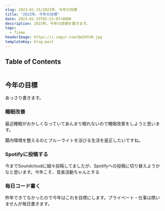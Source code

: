 ```yaml
---
slug: 2023-01-15/2023年、今年の目標
title: "2023年、今年の目標"
date: 2023-01-15T05:53:07+0000
description: 2023年、今年の目標を書きます。
tags:
  - fixme
headerImage: https://i.imgur.com/QmIHfeR.jpg
templateKey: blog-post
---
```


## Table of Contents

```toc

```

## 今年の目標

あっさり書きます。

### 睡眠改善

最近睡眠がおかしくなっていてあんまり眠れないので睡眠改善をしようと思います。

腸内環境を整えるのとブルーライトを浴びる生活を是正したいですね。

### Spotifyに投稿する

今までSoundcloudに細々投稿してましたが、Spotifyへの投稿に切り替えようかなと思います。今年こそ、音楽活動ちゃんとする

### 毎日コード書く

昨年できてなかったので今年はこれを目標にします。プライベート・仕事は問いませんが毎日書きます。
